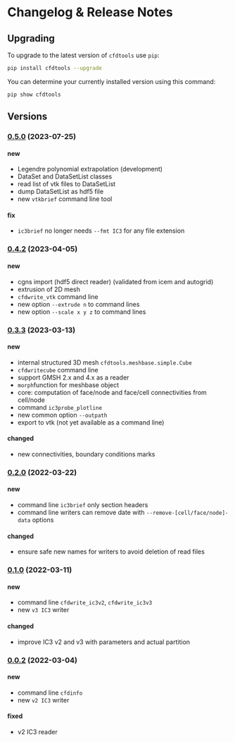 # Changelog & Release Notes

## Upgrading

To upgrade to the latest version of `cfdtools` use `pip`:

```bash
pip install cfdtools --upgrade
```

You can determine your currently installed version using this command:

```bash
pip show cfdtools
```

## Versions

### [0.5.0](https://pypi.org/project/cfdtools/) (2023-07-25)

#### new

- Legendre polynomial extrapolation (development)
- DataSet and DataSetList classes
- read list of vtk files to DataSetList
- dump DataSetList as hdf5 file
- new `vtkbrief` command line tool

#### fix

- `ic3brief` no longer needs `--fmt IC3` for any file extension

### [0.4.2](https://pypi.org/project/cfdtools/) (2023-04-05)

#### new

- cgns import (hdf5 direct reader) (validated from icem and autogrid)
- extrusion of 2D mesh
- `cfdwrite_vtk` command line
- new option `--extrude n` to command lines
- new option `--scale x y z` to command lines

### [0.3.3](https://pypi.org/project/cfdtools/) (2023-03-13)

#### new

- internal structured 3D mesh `cfdtools.meshbase.simple.Cube`
- `cfdwritecube` command line
- support GMSH 2.x and 4.x as a reader
- `morph`function for meshbase object
- core: computation of face/node and face/cell connectivities from cell/node
- command `ic3probe_plotline`
- new common option `--outpath`
- export to vtk (not yet available as a command line)

#### changed

- new connectivities, boundary conditions marks

### [0.2.0](https://pypi.org/project/cfdtools/) (2022-03-22)

#### new

- command line `ic3brief` only section headers
- command line writers can remove date with `--remove-[cell/face/node]-data` options

#### changed

- ensure safe new names for writers to avoid deletion of read files

### [0.1.0](https://pypi.org/project/cfdtools/) (2022-03-11)

#### new

- command line `cfdwrite_ic3v2`, `cfdwrite_ic3v3`
- new `v3 IC3` writer

#### changed

- improve IC3 v2 and v3 with parameters and actual partition

### [0.0.2](https://pypi.org/project/cfdtools/) (2022-03-04)

#### new

- command line `cfdinfo`
- new `v2 IC3` writer

#### fixed

- v2 IC3 reader
